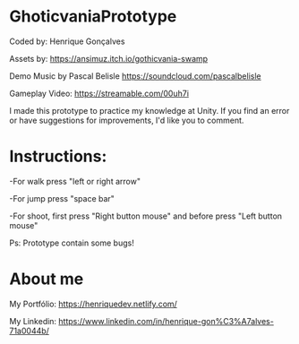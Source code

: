 # GhoticvaniaPrototype

Coded by: Henrique Gonçalves

Assets by: https://ansimuz.itch.io/gothicvania-swamp

Demo Music by Pascal Belisle https://soundcloud.com/pascalbelisle 

Gameplay Video: https://streamable.com/00uh7i


I made this prototype to practice my knowledge at Unity. If you find an error or have suggestions for improvements, I'd like you to comment.

# Instructions: 

-For walk press "left or right arrow"

-For jump press "space bar"

-For shoot, first press "Right button mouse" and before press "Left button mouse"

Ps: Prototype contain some bugs!

# About me

My Portfólio: https://henriquedev.netlify.com/

My Linkedin: https://www.linkedin.com/in/henrique-gon%C3%A7alves-71a0044b/
